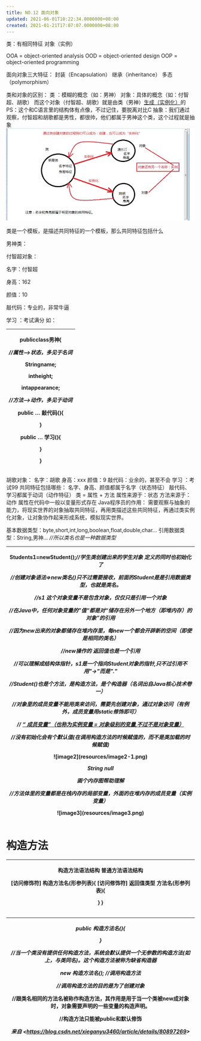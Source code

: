 ```yaml
---
title: NO.12 面向对象
updated: 2021-06-01T10:22:34.0000000+08:00
created: 2021-01-21T17:07:07.0000000+08:00
---
```


类：有相同特征
对象（实例）

OOA = object-oriented analysis
OOD = object-oriented design
OOP = object-oriented programming

面向对象三大特征：
封装（Encapsulation）
继承（inheritance）
多态（polymorphism）

类和对象的区别：
类 ：模糊的概念（如：男神）
对象：具体的概念（如：付智超、胡歌）
而这个对象（付智超、胡歌）就是由类（男神）<u>生成（实例化）</u>的
PS：这个和C语言里的结构体有点像，不过记住，要脱离对比C
抽象：我们通过观察，付智超和胡歌都是男性，都很帅，他们都属于男神这个类，这个过程就是抽象
![image1](resources/image1-7.png)

类是一个模板，是描述共同特征的一个模板，那么共同特征包括什么

男神类：

付智超对象：

名字：付智超

身高：162

颜值：10

敲代码：专业的，非常牛逼

学习 ：考试满分
如：
<table>
<colgroup>
<col style="width: 100%" />
</colgroup>
<thead>
<tr class="header">
<th><p>publicclass男神{</p>
<p><em>//属性--&gt;状态，多见于名词</em></p>
<p>Stringname;</p>
<p>intheight;</p>
<p>intappearance;</p>
<p><em>//方法--&gt;动作，多见于动词</em></p>
<p>public … 敲代码(){</p>
<p>}</p>
<p>public … 学习(){</p>
<p></p>
<p>}</p>
<p>}</p></th>
</tr>
</thead>
<tbody>
</tbody>
</table>
胡歌对象：
名字：胡歌
身高：xxx
颜值：9
敲代码：业余的，甚至不会
学习 ：考试99
共同特征包括哪些：
名字、身高、颜值都属于名字（状态特征）
敲代码、学习都属于动词（动作特征）
类 = 属性 + 方法
属性来源于：状态
方法来源于：动作
属性在代码中一般以变量形式存在
Java程序员的作用：
需要观察与抽象的能力，将现实世界的对象抽取共同特征，再用类描述这些共同特征，再通过类实例化对象，让对象协作起来形成系统，模拟现实世界。

基本数据类型：byte,short,int,long,boolean,float,double,char…
引用数据类型：String,男神… *//所以类名也是一种数据类型*
<table>
<colgroup>
<col style="width: 100%" />
</colgroup>
<thead>
<tr class="header">
<th><p>Students1=newStudent();<em>//学生类创建出来的学生对象 定义的同时也初始化了</em></p>
<p><em>//创建对象语法=&gt;new类名()只不过需要接收，前面的Student是是引用数据类型，也就是类名。</em></p>
<p><em>//s1 这个对象变量不是包含对象，仅仅只是引用一个对象</em></p>
<p><em>//在Java中，任何对象变量的”值“都是对“储存在另外一个地方（即堆内存）的对象”的引用</em></p>
<p><em>//因为new出来的对象都储存在堆内存里，每new一个都会开辟新的空间（即使是相同的类名）</em></p>
<p><em>//new操作的 返回值也是一个引用</em></p>
<p><em>//可以理解成结构体指针，s1是一个指向Student对象的指针,只不过引用不用"-&gt;"而是"."</em></p>
<p><em>//Student()也是个方法，是构造方法，是个构造器（名词出自Java核心技术卷一）</em></p>
<p><em>//对象里的成员变量不能用类来访问，需要先创建对象，通过对象访问（有例外，成员变量用static修饰即可）</em></p>
<p></p>
<p></p>
<p><em>// <u>“ 成员变量”（也称为实例变量 = 对象级别的变量,不过不是对象变量）</u></em></p>
<p><em>//没有初始化会有个默认值(在调用构造方法的时候赋值的，而不是类加载的时候赋值)</em></p>
<p>![image2](resources/image2-1.png)</p>
<p><em>String null</em></p>
<p></p>
<p><em>画个内存图帮助理解</em></p>
<p></p>
<p><em>//方法体里的变量都是在栈内存的局部变量，外面的在堆内存的成员变量（实例变量）</em></p>
<p>![image3](resources/image3.png)</p>
<p></p></th>
</tr>
</thead>
<tbody>
</tbody>
</table>

# 构造方法

<table>
<colgroup>
<col style="width: 100%" />
</colgroup>
<thead>
<tr class="header">
<th><p>构造方法语法结构 普通方法语法结构</p>
<p>[访问修饰符] 构造方法名(形参列表){ [访问修饰符] 返回值类型 方法名(形参列表){</p>
<p></p>
<p>} }</p></th>
</tr>
</thead>
<tbody>
</tbody>
</table>
<table>
<colgroup>
<col style="width: 100%" />
</colgroup>
<thead>
<tr class="header">
<th><p><em>public 构造方法名(){</em></p>
<p></p>
<p><em>}</em></p>
<p><em>//当一个类没有提供任何构造方法，系统会默认提供一个无参数的构造方法(如上，与类同名)。这个构造方法被称为缺省构造器</em></p>
<p><em>new 构造方法名(); //调用构造方法</em></p>
<p><em>//调用构造方法的目的是为了创建对象</em></p>
<p>//跟类名相同的方法名被称作构造方法，其作用是用于当一个类被new成对象时，对象需要声明的一些变量的构造声明。</p>
<p>//构造方法只能被public和默认修饰</p>
<p><em>来自 &lt;<a href="https://blog.csdn.net/xieganyu3460/article/details/80897269">https://blog.csdn.net/xieganyu3460/article/details/80897269</a>&gt;</em></p>
<p></p>
<p></p>
<p></p></th>
</tr>
</thead>
<tbody>
</tbody>
</table>

